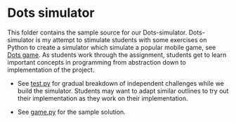 
# Dots simulator

This folder contains the sample source for our Dots-simulator. Dots-simulator is my attempt to stimulate students
with some exercises on Python to create a simulator which simulate a popular mobile game, see [Dots game](http://weplaydots.com/).
As students work through the assignment, students get to learn important concepts in programming from abstraction down
to implementation of the project.

* See [test.py](test.py) for gradual breakdown of independent challenges while we
  build the simulator. Students may want to adapt similar outlines to try out their implementation as they work on their implementation.
  
* See [game.py](game.py) for the sample solution.

